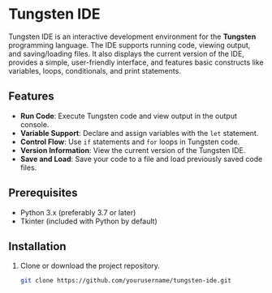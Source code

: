 # Tungsten IDE

Tungsten IDE is an interactive development environment for the **Tungsten** programming language. The IDE supports running code, viewing output, and saving/loading files. It also displays the current version of the IDE, provides a simple, user-friendly interface, and features basic constructs like variables, loops, conditionals, and print statements.

## Features

- **Run Code**: Execute Tungsten code and view output in the output console.
- **Variable Support**: Declare and assign variables with the `let` statement.
- **Control Flow**: Use `if` statements and `for` loops in Tungsten code.
- **Version Information**: View the current version of the Tungsten IDE.
- **Save and Load**: Save your code to a file and load previously saved code files.

## Prerequisites

- Python 3.x (preferably 3.7 or later)
- Tkinter (included with Python by default)

## Installation

1. Clone or download the project repository.

   ```bash
   git clone https://github.com/yourusername/tungsten-ide.git
